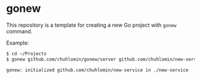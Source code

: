 # gonew

This repository is a template for creating a new Go project with `gonew` command.

Example:

```bash
$ cd ~/Projects
$ gonew github.com/chuhlomin/gonew/server github.com/chuhlomin/new-service

gonew: initialized github.com/chuhlomin/new-service in ./new-service
```
